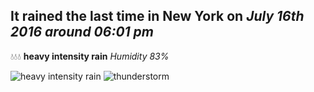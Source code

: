## It rained the last time in New York on *July 16th 2016 around 06:01 pm*
💧💧💧  **heavy intensity rain** *Humidity 83%*

![heavy intensity rain](http://openweathermap.org/img/w/10d.png) ![thunderstorm](http://openweathermap.org/img/w/11d.png)
